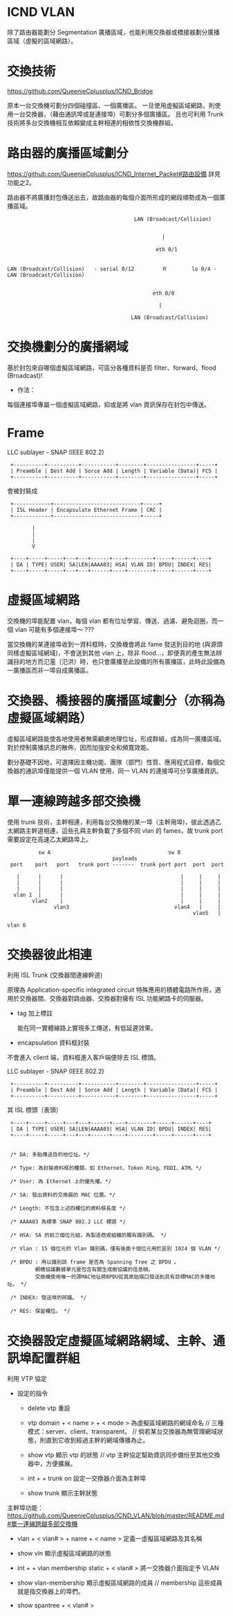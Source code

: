 # ICND VLAN
除了路由器能劃分 Segmentation 廣播區域，也能利用交換器或橋接器劃分廣播區域（虛擬的區域網路）。

# 交換技術

https://github.com/QueenieCplusplus/ICND_Bridge

原本一台交換機可劃分四個碰撞區、一個廣播區。
一旦使用虛擬區域網路，則使用一台交換器，（藉由通訊埠或是連接埠）可劃分多個廣播區。
且也可利用 Trunk 技術將多台交換機相互依賴變成主幹相連的相依性交換機群組。

# 路由器的廣播區域劃分

https://github.com/QueenieCplusplus/ICND_Internet_Packet#路由設備 詳見功能之2。

路由器不將廣播封包傳送出去，故路由器的每個介面所形成的網段順勢成為一個廣播區域。


                              
                                             LAN (Broadcast/Collision)
                                

                                                      |
                                 
                                                    eth 0/1
                                                    
                      
    LAN (Broadcast/Collision)   - serial 0/12         Ｒ        lo 0/4 -   LAN (Broadcast/Collision)
                      
                      
                                                   eth 0/0
                              
                                                     |
                                 
                                            LAN (Broadcast/Collision)
                                            
                                            
# 交換機劃分的廣播網域

基於封包來自哪個虛擬區域網路，可區分各種資料是否 filter、forward、flood (Broadcast)!

* 作法：

每個連接埠專屬一個虛擬區域網路，抑或是將 vlan 資訊保存在封包中傳送。
                                            
# Frame

LLC sublayer - SNAP (IEEE 802.2)

     +----------+----------+-----------+--------+----------------+-----+
     | Preamble | Dest Add | Sorce Add | Length | Variable (Data)| FCS |
     +----------+----------+-----------+--------+----------------+-----+
     
會被封裝成
   
     +------------+----------------------------+-----+
     | ISL Header | Encapsulate Ethernet Frame | CRC |
     +------------+----------------------------+-----+
     
            |
            |
            |
            V
            
     +----+-----+-----+---+---+------+----+--------+-----+------+----+
     | DA | TYPE| USER| SA|LEN|AAAA03| HSA| VLAN ID| BPDU| INDEX| RES|
     +----+-----+-----+---+---+------+----+--------+-----+------+----+
     
 
# 虛擬區域網路

交換機的埠能配置 vlan，每個 vlan 都有位址學習、傳送、過濾、避免迴圈，而一個 vlan 可能有多個連接埠～ ???

當交換機的某連接埠收到一資料框時，交換機會將此 fame 發送到目的地 (與源頭同樣虛擬區域網域)，不會送到其他 vlan 上，除非 flood...，即便真的產生無法辨識目的地方而氾濫（氾洪）時，也只會廣播至此設備的所有廣播區，此時此設備為一廣播區而非一埠自成廣播區。
     
# 交換器、橋接器的廣播區域劃分（亦稱為虛擬區域網路）

虛擬區域網路能使各地使用者無需顧慮地理位址，形成群組，成為同一廣播區域。對於控制廣播訊息的散佈，因而加強安全和頻寬效能。

劃分基礎不因地，可選擇因主機功能、團隊（部門）性質、應用程式目標，每個交換器的通訊埠僅能提供一個 VLAN 使用，同一 VLAN 的連接埠可分享廣播資訊。

# 單一連線跨越多部交換機

使用 trunk 技術，主幹相連，利用每台交換機的某一埠（主幹用埠)，彼此透過乙太網路主幹道相連，這些孔與主幹負載了多個不同 vlan 的 fames，故 trunk port 需要設定在高速乙太網路埠上。



              sw A                                      sw B
                                      payloads
     port    port   port   trunk port -------  trunk port port  port  port 
     
       |      |      |                                      |     |     |             
       |      |      |                                      |     |     |
       |      |      |                                      |     |     |
      vlan 1  |      |                                      |     |     |
            vlan2    |                                      |     |     |
                   vlan3                                  vlan4   |     |
                                                                vlan5   |
                                                                       vlan 6

# 交換器彼此相連

利用 ISL Trunk (交換器間連線幹道) 

原理為 Application-specific integrated circuit  特殊應用的積體電路所作用，適用於交換器間、交換器對路由器、交換器對擁有 ISL 功能網路卡的伺服器。

* tag 加上標註

  能在同一實體線路上實現多工傳送，有低延遲效果。

* encapsulation 資料框封裝

 不會進入 client 端，資料框進入客戶端便除去 ISL 標頭。
 
 
 LLC sublayer - SNAP (IEEE 802.2)

     +----------+----------+-----------+--------+----------------+-----+
     | Preamble | Dest Add | Sorce Add | Length | Variable (Data)| FCS |
     +----------+----------+-----------+--------+----------------+-----+
  
     
 其 ISL 標頭（表頭）
 
     +----+-----+-----+---+---+------+----+--------+-----+------+----+
     | DA | TYPE| USER| SA|LEN|AAAA03| HSA| VLAN ID| BPDU| INDEX| RES|
     +----+-----+-----+---+---+------+----+--------+-----+------+----+
 
 
     /* DA: 多點傳送目的地位址。*/
     
     /* Type: 為封裝資料框的種類，如 Ethernet、Token Ring、FDDI、ATM。*/
     
     /* User: 為 Ethernet 上的優先權。*/
     
     /* SA: 發出資料的交換器的 MAC 位置。*/
     
     /* Length: 不包含上述四欄位的資料框長度 */
     
     /* AAAA03 為標準 SNAP 802.2 LLC 標頭 */
     
     /* HSA: SA 的前三個位元組，為製造商或組織的獨有識別碼。 */
     
     /* Vlan : 15 個位元的 Vlan 識別碼，僅有後面十個位元用於區別 1024 個 VLAN */
     
     /* BPDU : 用以識別該 frame 是否為 Spanning Tree 之 BPDU 。 
             網橋協議數據單元是包含有關生成樹協議的信息幀。
             交換機使用唯一的源MAC地址將BPDU從其原始端口發送到具有目標MAC的多播地址。 */
             
     /* INDEX: 發送埠的辨識。 */
     
     /* RES: 保留欄位。 */
     

# 交換器設定虛擬區域網路網域、主幹、通訊埠配置群組

利用 VTP 協定

* 設定的指令

   * delete vtp 重設
   
   * vtp domain + < name > + < mode > 為虛擬區域網路的網域命名
   // 三種模式：server、client、transparent。
   // 倘若某台交換器為無管理網域狀態，則直到它收到經過主幹的網域傳播為止。
   
   * show vtp 顯示 vtp 的狀態
   // vtp 主幹協定幫助資訊同步備份至其他交換器中，方便擴展。
   
   * int + <int no.> + trunk on 設定一交換器介面為主幹埠
  
   * show trunk 顯示主幹狀態
   
主幹埠功能：https://github.com/QueenieCplusplus/ICND_VLAN/blob/master/README.md#單一連線跨越多部交換機
   
   * vlan + < vlan# > + name + < name > 定義一虛擬區域網路及其名稱
   
   * show vln 顯示虛擬區域網路的狀態
   
   * int + <int no.> + vlan membership static + < vlan# > 將一交換器介面指定予 VLAN
  
  * show vlan-membership 顯示虛擬區域網路的成員
   // membership 這些成員就是指交換器上的埠們。
  
  * show spantree + < vlan# > 
  
  
  
  
  
